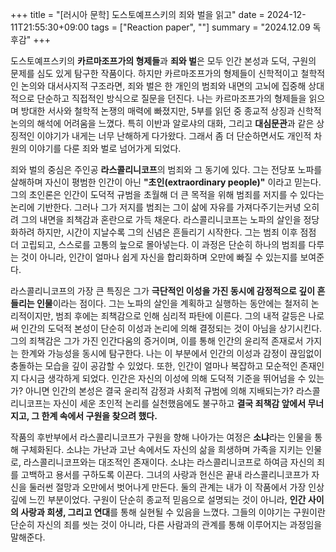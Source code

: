 +++
title = "[러시아 문학] 도스토예프스키의 죄와 벌을 읽고"
date = 2024-12-11T21:55:30+09:00
tags = ["Reaction paper", ""]
summary = "2024.12.09 독후감"
+++

도스토예프스키의 **카르마조프가의 형제들**과 **죄와 벌**은 모두 인간 본성과 도덕, 구원의 문제를 심도 있게 탐구한 작품이다. 하지만 카르마조프가의 형제들이 신학적이고 철학적인 논의와 대서사지적 구조라면, 죄와 벌은 한 개인의 범죄와 내면의 고뇌에 집중해 상대적으로 단순하고 직접적인 방식으로 질문을 던진다. 나는 카르마조프가의 형제들을 읽으며 방대한 서사와 철학적 논쟁의 매력에 빠졌지만, 5부를 읽던 중 종교적 상징과 신학적 논의의 해석에 어려움을 느꼈다. 특히 이반과 알로샤의 대화, 그리고 **대심문관**과 같은 상징적인 이야기가 내게는 너무 난해하게 다가왔다. 그래서 좀 더 단순하면서도 개인적 차원의 이야기를 다룬 죄와 벌로 넘어가게 되었다.
  
죄와 벌의 중심은 주인공 **라스콜리니코프**의 범죄와 그 동기에 있다. 그는 전당포 노파를 살해하며 자신이 평범한 인간이 아닌 **"초인(extraordinary people)"** 이라고 믿는다. 그의 초인론은 인간이 도덕적 규범을 초월해 더 큰 목적을 위해 범죄를 저지를 수 있다는 논리에 기반한다. 그러나 그가 저지를 범죄는 그이 삶에 자유를 가져다주기는커녕 오히려 그의 내면을 죄책감과 혼란으로 가득 채운다. 라스콜리니코프는 노파의 살인을 정당화하려 하지만, 시간이 지날수록 그의 신념은 흔들리기 시작한다. 그는 범죄 이후 점점 더 고립되고, 스스로를 고통의 늪으로 몰아넣는다. 이 과정은 단순히 하나의 범죄를 다루는 것이 아니라, 인간이 얼마나 쉽게 자신을 합리화하며 오만에 빠질 수 있는지를 보여준다.
  
라스콜리니코프의 가장 큰 특징은 그가 **극단적인 이성을 가진 동시에 감정적으로 깊이 흔들리는 인물**이라는 점이다. 그는 노파의 살인을 계획하고 실행하는 동안에는 철저히 논리적이지만, 범죄 후에는 죄책감으로 인해 심리적 파탄에 이른다. 그의 내적 갈등은 나로써 인간의 도덕적 본성이 단순히 이성과 논리에 의해 결정되는 것이 아님을 상기시킨다. 그의 죄책감은 그가 가진 인간다움의 증거이며, 이를 통해 인간의 윤리적 존재로서 가지는 한계와 가능성을 동시에 탐구한다. 나는 이 부분에서 인간의 이성과 감정이 끊임없이 충돌하는 모습을 깊이 공감할 수 있었다. 또한, 인간이 얼마나 복잡하고 모순적인 존재인지 다시금 생각하게 되었다. 인간은 자신의 이성에 의해 도덕적 기준을 뛰어넘을 수 있는가? 아니면 인간의 본성은 결국 윤리적 감정과 사회적 규범에 의해 지배되는가? 라스콜리니코프는 자신이 세운 초인적 논리를 실천했음에도 불구하고 **결국 죄책감 앞에서 무너지고, 그 한계 속에서 구원을 찾으려 했다.**
  
작품의 후반부에서 라스콜리니코프가 구원을 향해 나아가는 여정은 **소냐**라는 인물을 통해 구체화된다. 소냐는 가난과 고난 속에서도 자신의 삶을 희생하며 가족을 지키는 인물로, 라스콜리니코프와는 대조적인 존재이다. 소냐는 라스콜리니코프로 하여금 자신의 죄를 고백하고 용서를 구하도록 이끈다. 그녀의 사랑과 헌신은 끝내 라스콜리니코프가 자신을 둘러썬 절망과 오만에서 벗어나게 만든다. 둘의 관계는 내가 이 작품에서 가장 인상 깊에 느낀 부분이었다. 구원이 단순히 종교적 믿음으로 설명되는 것이 아니라, **인간 사이의 사랑과 희생, 그리고 연대**를 통해 실현될 수 있음을 느꼈다. 그들의 이야기는 구원이란 단순히 자신의 죄를 씻는 것이 아니라, 다른 사람과의 관계를 통해 이루어지는 과정임을 말해준다. 